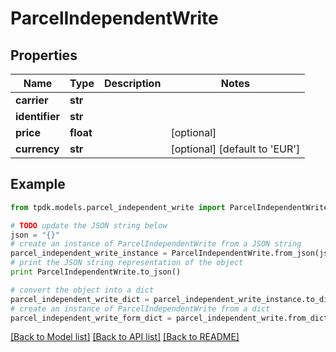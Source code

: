 # ParcelIndependentWrite



## Properties
Name | Type | Description | Notes
------------ | ------------- | ------------- | -------------
**carrier** | **str** |  | 
**identifier** | **str** |  | 
**price** | **float** |  | [optional] 
**currency** | **str** |  | [optional] [default to 'EUR']

## Example

```python
from tpdk.models.parcel_independent_write import ParcelIndependentWrite

# TODO update the JSON string below
json = "{}"
# create an instance of ParcelIndependentWrite from a JSON string
parcel_independent_write_instance = ParcelIndependentWrite.from_json(json)
# print the JSON string representation of the object
print ParcelIndependentWrite.to_json()

# convert the object into a dict
parcel_independent_write_dict = parcel_independent_write_instance.to_dict()
# create an instance of ParcelIndependentWrite from a dict
parcel_independent_write_form_dict = parcel_independent_write.from_dict(parcel_independent_write_dict)
```
[[Back to Model list]](../README.md#documentation-for-models) [[Back to API list]](../README.md#documentation-for-api-endpoints) [[Back to README]](../README.md)


